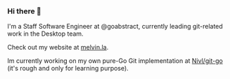 ### Hi there 👋

I'm a Staff Software Engineer at @goabstract, currently leading git-related work in the Desktop team.

Check out my website at [melvin.la](https://melvin.la).

Im currently working on my own pure-Go Git implementation at [Nivl/git-go](https://github.com/Nivl/git-go) (it's rough and only for learning purpose).
